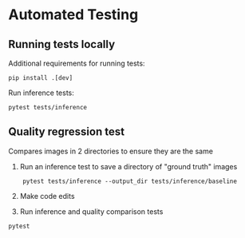 # Automated Testing

## Running tests locally

Additional requirements for running tests:
```
pip install .[dev]
```
Run inference tests:
```
pytest tests/inference
```

## Quality regression test
Compares images in 2 directories to ensure they are the same

1) Run an inference test to save a directory of "ground truth" images
```
    pytest tests/inference --output_dir tests/inference/baseline
```
2) Make code edits

3) Run inference and quality comparison tests
```
pytest
```